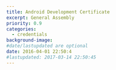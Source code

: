 ```yaml
---
title: Android Development Certificate
excerpt: General Assembly
priority: 0.9
categories:
  - credentials
background-image:
#date/lastupdated are optional
date: 2016-04-01 22:50:4
#lastupdated: 2017-03-14 22:50:45
---
```

